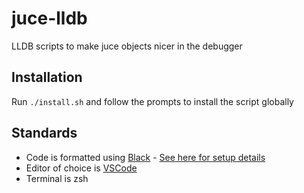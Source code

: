 # juce-lldb
LLDB scripts to make juce objects nicer in the debugger

## Installation

Run `./install.sh` and follow the prompts to install the script globally

## Standards

* Code is formatted using [Black](https://pypi.org/project/black/) - [See here for setup details](https://dev.to/adamlombard/how-to-use-the-black-python-code-formatter-in-vscode-3lo0) 
* Editor of choice is [VSCode](https://code.visualstudio.com)
* Terminal is zsh